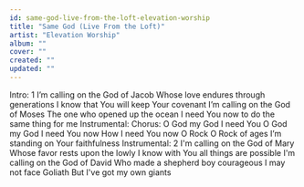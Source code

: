 ```yaml
---
id: same-god-live-from-the-loft-elevation-worship
title: "Same God (Live From the Loft)"
artist: "Elevation Worship"
album: ""
cover: ""
created: ""
updated: ""
---
```


Intro:
1 I’m calling on the God of Jacob
Whose love endures through generations
I know that You will keep Your covenant
I’m calling on the God of Moses
The one who opened up the ocean
I need You now to do the same thing for me
Instrumental:
Chorus:
O God my God I need You
O God my God I need You now
How I need You now
O Rock O Rock of ages
I’m standing on Your faithfulness
Instrumental:
2 I'm calling on the God of Mary
Whose favor rests upon the lowly
I know with You all things are possible
I'm calling on the God of David
Who made a shepherd boy courageous
I may not face Goliath
But I've got my own giants